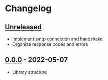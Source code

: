 # Changelog

## [Unreleased][unreleased]

- Implement smtp connection and handshake
- Organize response codes and errors

## [0.0.0][] - 2022-05-07

- Library structure

[unreleased]: https://github.com/metarhia/metamail/compare/v0.0.0...HEAD
[0.0.0]: https://github.com/metarhia/metamail/releases/tag/v0.0.0
